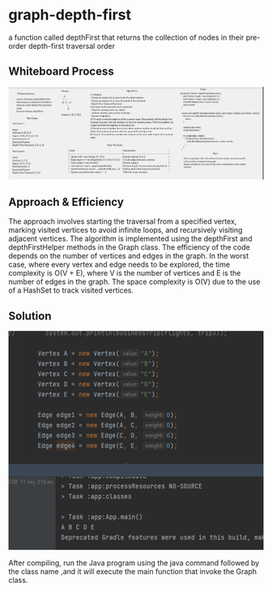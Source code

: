 # graph-depth-first

a function called depthFirst that returns the collection of nodes in their pre-order depth-first traversal order

## Whiteboard Process

![WhiteBoard](../../../../../../assests/Challenge38%20WhiteBoard%20.png)

## Approach & Efficiency

The approach involves starting the traversal from a specified vertex, marking visited vertices to avoid infinite
loops, and recursively visiting adjacent vertices. The algorithm is implemented using the depthFirst and
depthFirstHelper methods in the Graph class. The efficiency of the code depends on the number of vertices and
edges in the graph. In the worst case, where every vertex and edge needs to be explored, the time complexity
is O(V + E), where V is the number of vertices and E is the number of edges in the graph. The space complexity
is O(V) due to the use of a HashSet to track visited vertices.

## Solution

![Output](../../../../../../assests/challenge%2038%20output.png)

After compiling, run the Java program using the java command followed by the class name ,and it will execute the main function that invoke the Graph class.
